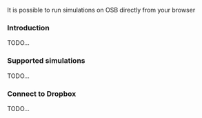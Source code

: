 It is possible to run simulations on OSB directly from your browser

### Introduction

TODO...

### Supported simulations

TODO...

### Connect to Dropbox

TODO...

